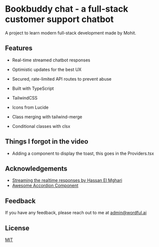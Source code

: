 # Bookbuddy chat - a full-stack customer support chatbot

A project to learn modern full-stack development made by Mohit.

## Features

- Real-time streamed chatbot responses
- Optimistic updates for the best UX
- Secured, rate-limited API routes to prevent abuse

- Built with TypeScript
- TailwindCSS
- Icons from Lucide

- Class merging with tailwind-merge
- Conditional classes with clsx

## Things I forgot in the video

- Adding a <Toaster /> component to display the toast, this goes in the Providers.tsx

## Acknowledgements

- [Streaming the realtime responses by Hassan El Mghari](https://vercel.com/templates/next.js/twitter-bio)
- [Awesome Accordion Component](https://ui.shadcn.com/)

## Feedback

If you have any feedback, please reach out to me at admin@wordful.ai

## License

[MIT](https://choosealicense.com/licenses/mit/)
